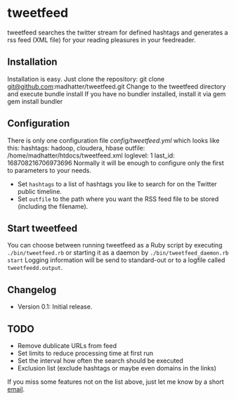 # tweetfeed

tweetfeed searches the twitter stream for defined hashtags and generates a rss feed (XML file) for your 
reading pleasures in your feedreader.

## Installation

Installation is easy. Just clone the repository:
	git clone git@github.com:madhatter/tweetfeed.git
Change to the tweetfeed directory and execute
	bundle install
If you have no bundler installed, install it via gem
	gem install bundler

## Configuration

There is only one configuration file _config/tweetfeed.yml_ which looks
like this:
	hashtags: hadoop, cloudera, hbase
	outfile: /home/madhatter/htdocs/tweetfeed.xml
	loglevel: 1
	last_id: 168708216706973696
Normally it will be enough to configure only the first to parameters to
your needs.

* Set ```hashtags``` to a list of hashtags you like to
search for on the Twitter public timeline.
* Set ```outfile``` to the path where you want the RSS feed file to be
stored (including the filename).

## Start tweetfeed
You can choose between running tweetfeed as a Ruby script by executing
```./bin/tweetfeed.rb``` or starting it as a daemon by ```./bin/tweetfeed_daemon.rb start```
Logging information will be send to standard-out or to a logfile called ```tweetfeedd.output```.

## Changelog
* Version 0.1: Initial release.

## TODO
* Remove dublicate URLs from feed
* Set limits to reduce processing time at first run
* Set the interval how often the search should be executed
* Exclusion list (exclude hashtags or maybe even domains in the links)

If you miss some features not on the list above, just let me know by a short [email][].

[email]: mailto://madhatter@nostalgix.org
